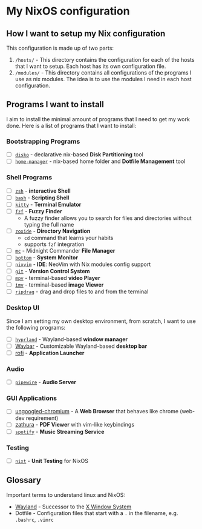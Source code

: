 # My NixOS configuration

## How I want to setup my Nix configuration

This configuration is made up of two parts:

1. `/hosts/` - This directory contains the configuration for each of the hosts that I want to setup. Each host has its own configuration file.
2. `/modules/` - This directory contains all configurations of the programs I use as nix modules. The idea is to use the modules I need in each host configuration.

## Programs I want to install

I aim to install the minimal amount of programs that I need to get my work done. Here is a list of programs that I want to install:

### Bootstrapping Programs

- [ ] [`disko`](https://github.com/nix-community/disko) - declarative nix-based **Disk Partitioning** tool
- [ ] [`home-manager`](https://github.com/nix-community/home-manager) - nix-based home folder and **Dotfile Management** tool

### Shell Programs

- [ ] [`zsh`](https://www.zsh.org/) - **interactive Shell**
- [ ] [`bash`](https://www.gnu.org/software/bash/) - **Scripting Shell**
- [ ] [`kitty`](https://sw.kovidgoyal.net/kitty/) - **Terminal Emulator**
- [ ] [`fzf`](https://github.com/junegunn/fzf) - **Fuzzy Finder**
  - A fuzzy finder allows you to search for files and directories without typing the full name
- [ ] [`zoxide`](https://github.com/ajeetdsouza/zoxide) - **Directory Navigation**
  - `cd` command that learns your habits
  - supports `fzf` integration
- [ ] [`mc`](https://midnight-commander.org/) - Midnight Commander **File Manager**
- [ ] [`bottom`](https://github.com/ClementTsang/bottom) - **System Monitor**
- [ ] [`nixvim`](https://github.com/nix-community/nixvim) - **IDE**: NeoVim with Nix modules config support
- [ ] [`git`](https://git-scm.com/) - **Version Control System**
- [ ] [`mpv`](https://mpv.io/) - terminal-based **video Player**
- [ ] [`imv`](https://sr.ht/~exec64/imv/) - terminal-based **image Viewer**
- [ ] [`ripdrag`](https://github.com/nik012003/ripdrag) - drag and drop files to and from the terminal

### Desktop UI

Since I am setting my own desktop environment, from scratch, I want to use the following programs:

- [ ] [`hyprland`](https://hyprland.org/) - Wayland-based **window manager**
- [ ] [Waybar](https://github.com/Alexays/Waybar) - Customizable Wayland-based **desktop bar**
- [ ] [rofi](https://github.com/davatorium/rofi) - **Application Launcher**

### Audio

- [ ] [`pipewire`](https://nixos.wiki/wiki/PipeWire) - **Audio Server**

### GUI Applications

- [ ] [ungoogled-chromium](https://github.com/ungoogled-software/ungoogled-chromium) - A **Web Browser** that behaves like chrome (web-dev requirement)
- [ ] [zathura](https://github.com/pwmt/zathura) - **PDF Viewer** with vim-like keybindings
- [ ] [`spotify`](https://www.spotify.com/) - **Music Streaming Service**

### Testing

- [ ] [`nixt`](https://github.com/nix-community/nixt) - **Unit Testing** for NixOS

## Glossary

Important terms to understand linux and NixOS:

- [Wayland](https://wayland.freedesktop.org/) - Successor to the [X Window System](https://en.wikipedia.org/wiki/X_Window_System)
- Dotfile - Configuration files that start with a `.` in the filename, e.g. `.bashrc`, `.vimrc`